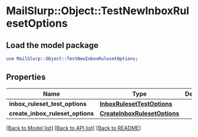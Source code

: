 # MailSlurp::Object::TestNewInboxRulesetOptions

## Load the model package
```perl
use MailSlurp::Object::TestNewInboxRulesetOptions;
```

## Properties
Name | Type | Description | Notes
------------ | ------------- | ------------- | -------------
**inbox_ruleset_test_options** | [**InboxRulesetTestOptions**](InboxRulesetTestOptions) |  | [optional] 
**create_inbox_ruleset_options** | [**CreateInboxRulesetOptions**](CreateInboxRulesetOptions) |  | [optional] 

[[Back to Model list]](../README#documentation-for-models) [[Back to API list]](../README#documentation-for-api-endpoints) [[Back to README]](../README)


